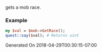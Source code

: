 gets a mob race.
### Example

```perl
my $val = $mob->GetRace();
quest::say($val); # Returns uint
```


Generated On 2018-04-29T00:30:15-07:00